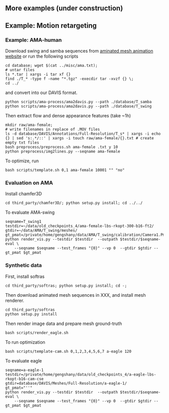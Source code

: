 ## More examples  (under construction)

## Example: Motion retargeting

### Example: AMA-human
Download swing and samba sequences from [aminated mesh animation website](https://people.csail.mit.edu/drdaniel/mesh_animation/) or 
run the following scripts
```
cd database; wget $(cat ../misc/ama.txt);
# untar files
ls *.tar | xargs -i tar xf {}
find ./T_* -type f -name "*.tgz" -execdir tar -xvzf {} \;
cd ../
```
and convert into our DAVIS format.
```
python scripts/ama-process/ama2davis.py --path ./database/T_samba
python scripts/ama-process/ama2davis.py --path ./database/T_swing
```
Then extract flow and dense appearance features (take ~1h)
```
mkdir raw/ama-female;
# write filenames in replace of .MOV files
ls -d database/DAVIS/Annotations/Full-Resolution/T_s* | xargs -i echo {} | sed 's:.*/::' | xargs -i touch raw/ama-female/{}.txt # create empty txt files
bash preprocess/preprocess.sh ama-female .txt y 10
python preprocess/img2lines.py --seqname ama-female
```
To optimize, run 
```
bash scripts/template.sh 0,1 ama-female 10001 "" "no"
```

### Evaluation on AMA
Install chamfer3D
```
cd third_party/chamfer3D/; python setup.py install; cd ../../
```
To evaluate AMA-swing
```
seqname=T_swing1
testdir=~/data/old_checkpoints_4/ama-female-lbs-rkopt-300-b16-ft2/
gtdir=~/data/AMA/T_swing/meshes/
gt_pmat=/private/home/gengshany/data/AMA/T_swing/calibration/Camera1.Pmat.cal
python render_vis.py --testdir $testdir  --outpath $testdir/$seqname-eval \
    --seqname $seqname --test_frames "{0}" --vp 0  --gtdir $gtdir --gt_pmat $gt_pmat
```


### Synthetic data
First, install softras
```
cd third_party/softras; python setup.py install; cd -;
```
Then download animated mesh sequences in XXX, and install mesh renderer.
```
cd third_party/softras
python setup.py install
```
Then render image data and prepare mesh ground-truth
```
bash scripts/render_eagle.sh
``` 

To run optimization
```
bash scripts/template-cam.sh 0,1,2,3,4,5,6,7 a-eagle 120
```


To evaluate eagle
```
seqname=a-eagle-1
testdir=/private/home/gengshany/data/old_checkpoints_4/a-eagle-lbs-rkopt-b16-cam-cse
gtdir=database/DAVIS/Meshes/Full-Resolution/a-eagle-1/
gt_pmat="''"
python render_vis.py --testdir $testdir  --outpath $testdir/$seqname-eval \
    --seqname $seqname --test_frames "{0}" --vp 0  --gtdir $gtdir --gt_pmat $gt_pmat
```
